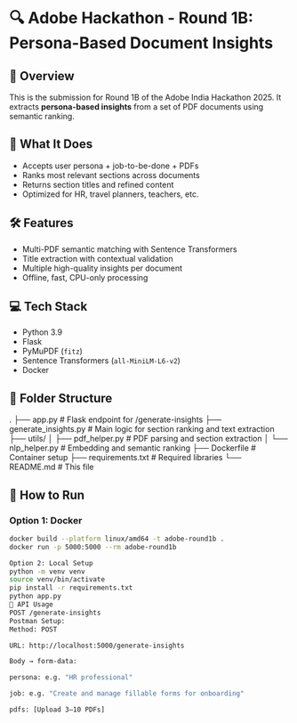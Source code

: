 # 🔍 Adobe Hackathon - Round 1B: Persona-Based Document Insights

## 📌 Overview
This is the submission for Round 1B of the Adobe India Hackathon 2025. It extracts **persona-based insights** from a set of PDF documents using semantic ranking.

## 🎯 What It Does
- Accepts user persona + job-to-be-done + PDFs
- Ranks most relevant sections across documents
- Returns section titles and refined content
- Optimized for HR, travel planners, teachers, etc.

## 🛠 Features
- Multi-PDF semantic matching with Sentence Transformers
- Title extraction with contextual validation
- Multiple high-quality insights per document
- Offline, fast, CPU-only processing

## 💻 Tech Stack
- Python 3.9
- Flask
- PyMuPDF (`fitz`)
- Sentence Transformers (`all-MiniLM-L6-v2`)
- Docker

## 📂 Folder Structure
.
├── app.py # Flask endpoint for /generate-insights
├── generate_insights.py # Main logic for section ranking and text extraction
├── utils/
│ ├── pdf_helper.py # PDF parsing and section extraction
│ └── nlp_helper.py # Embedding and semantic ranking
├── Dockerfile # Container setup
├── requirements.txt # Required libraries
└── README.md # This file

## 🚀 How to Run

### Option 1: Docker
```bash
docker build --platform linux/amd64 -t adobe-round1b .
docker run -p 5000:5000 --rm adobe-round1b

Option 2: Local Setup
python -m venv venv
source venv/bin/activate
pip install -r requirements.txt
python app.py
📮 API Usage
POST /generate-insights
Postman Setup:
Method: POST

URL: http://localhost:5000/generate-insights

Body → form-data:

persona: e.g. "HR professional"

job: e.g. "Create and manage fillable forms for onboarding"

pdfs: [Upload 3–10 PDFs]
